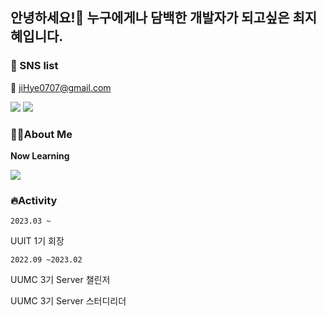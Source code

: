## 안녕하세요!🙌 누구에게나 담백한 개발자가 되고싶은 최지혜입니다.

### 🤝 SNS list

📧 jiHye0707@gmail.com

<a href="https://leapday.tistory.com/" target="_blank"><img src="https://img.shields.io/badge/Tistory-000000?style=flat-square&logo=Tistory&logoColor=white"/></a>
<a href="https://www.instagram.com/1week_0/" target="_blank"><img src="https://img.shields.io/badge/Instagram-E4405F?style=flat-square&logo=Instagram&logoColor=white"/></a>

### 🙋‍♂️About Me

**Now Learning**

<a href="" target="_blank"><img src="https://img.shields.io/badge/SpringBoot-6DB33F?style=flat-square&logo=Spring Boot&logoColor=white"/></a>

### 🔥**Activity**

`2023.03 ~`

UUIT 1기 회장

`2022.09 ~2023.02`

UUMC 3기 Server 챌린저

UUMC 3기 Server 스터디리더
